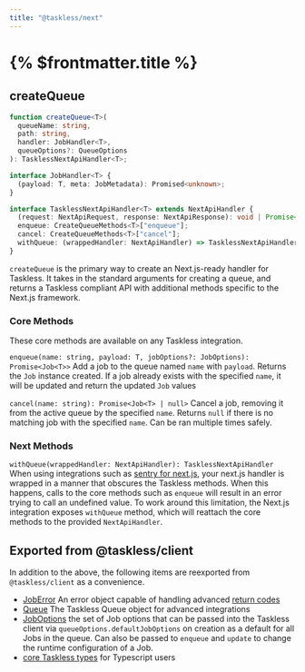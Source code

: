 ```yaml
---
title: "@taskless/next"
---
```


# {% $frontmatter.title %}

## createQueue

```ts
function createQueue<T>(
  queueName: string,
  path: string,
  handler: JobHandler<T>,
  queueOptions?: QueueOptions
): TasklessNextApiHandler<T>;

interface JobHandler<T> {
  (payload: T, meta: JobMetadata): Promised<unknown>;
}

interface TasklessNextApiHandler<T> extends NextApiHandler {
  (request: NextApiRequest, response: NextApiResponse): void | Promise<void>;
  enqueue: CreateQueueMethods<T>["enqueue"];
  cancel: CreateQueueMethods<T>["cancel"];
  withQueue: (wrappedHandler: NextApiHandler) => TasklessNextApiHandler<T>;
}
```

`createQueue` is the primary way to create an Next.js-ready handler for Taskless. It takes in the standard arguments for creating a queue, and returns a Taskless compliant API with additional methods specific to the Next.js framework.

### Core Methods

These core methods are available on any Taskless integration.

`enqueue(name: string, payload: T, jobOptions?: JobOptions): Promise<Job<T>>`
Add a job to the queue named `name` with `payload`. Returns the `Job` instance created. If a job already exists with the specified `name`, it will be updated and return the updated `Job` values

`cancel(name: string): Promise<Job<T> | null>`
Cancel a job, removing it from the active queue by the specified `name`. Returns `null` if there is no matching job with the specified `name`. Can be ran multiple times safely.

### Next Methods

`withQueue(wrappedHandler: NextApiHandler): TasklessNextApiHandler`
When using integrations such as [sentry for next.js](https://docs.sentry.io/platforms/javascript/guides/nextjs/#configure), your next.js handler is wrapped in a manner that obscures the Taskless methods. When this happens, calls to the core methods such as `enqueue` will result in an error trying to call an undefined value. To work around this limitation, the Next.js integration exposes `withQueue` method, which will reattach the core methods to the provided `NextApiHandler`.

## Exported from @taskless/client

In addition to the above, the following items are reexported from `@taskless/client` as a convenience.

- [JobError](/docs/packages/client/job-error) An error object capable of handling advanced [return codes](/docs/packages/client/return-codes)
- [Queue](/docs/packages/client) The Taskless Queue object for advanced integrations
- [JobOptions](/docs/packages/client/job-options) the set of Job options that can be passed into the Taskless client via `queueOptions.defaultJobOptions` on creation as a default for all Jobs in the queue. Can also be passed to `enqueue` and `update` to change the runtime configuration of a Job.
- [core Taskless types](https://github.com/taskless/taskless/tree/main/packages/types) for Typescript users
